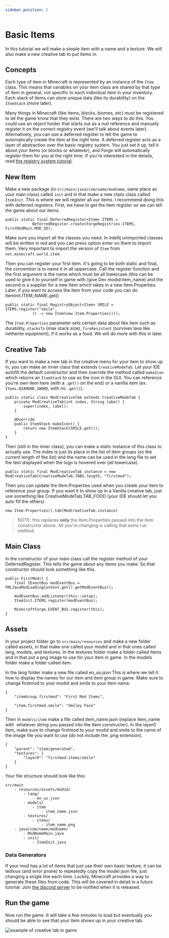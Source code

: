 ```yaml
---
sidebar_position: 2
---
```


# Basic Items

In this tutorial we will make a simple item with a name and a texture. We will also make a new creative tab to put items in.

## Concepts 

Each type of item in Minecraft is represented by an instance of the `Item` class. This means that variables on your item class are shared by that type of item in general, not specific to each individual item in your inventory. Each stack of items can store unique data (like its durability) on the `ItemStack` (more later).

Many things in Minecraft (like items, blocks, biomes, etc) must be registered to let the game know that they exist. There are two ways to do this. You could use an object holder that starts out as a null reference and manually register it on the correct registry event (we'll talk about events later). Alternatively, you can use a deferred register to tell the game to automatically create the item at the right time. A deferred register acts as a layer of abstraction over the basic registry system. You just set it up, tell it about your items (or blocks or whatever), and Forge will automatically register them for you at the right time. If you're interested in the details, read [the registry system tutorial](registries).

## New Item

Make a new package (in `src/main/java/com/name/modname`, same place as your main class) called `init` and in that make a new class class called `ItemInit`. This is where we will register all our items. I recommend doing this with deferred registers. First, we have to get the item register so we can tell the game about our items.

    public static final DeferredRegister<Item> ITEMS = 
                DeferredRegister.create(ForgeRegistries.ITEMS, FirstModMain.MOD_ID);
    

Make sure you import all the classes you need. In intellij unimported classes will be written in red and you can press option enter on them to import them. Very important to import the version of `Item` from `net.minecraft.world.item`.

Then you can register your first item. It's going to be both static and final, the convention is to name it in all uppercase. Call the register function and the first argument is the name which must be all lowercase (this can be used to give it to yourself in game with /give Dev modid:item_name) and the second is a supplier for a new Item which takes in a new Item.Properties. Later, if you want to access the item from your code you can do ItemInit.ITEM_NAME.get()

    public static final RegistryObject<Item> SMILE = ITEMS.register("smile",
                () -> new Item(new Item.Properties()));
    

The `Item.Properties` parameter sets certain data about like item such as durability, `stacksTo` (max stack size), `fireResistant` (survives lava like netherite equipment), if it works as a food. We will do more with this in later.

## Creative Tab

If you want to make a new tab in the creative menu for your item to show up in, you can make an inner class that extends `CreativeModeTab`. Let your IDE autofill the default constructor and then override the method called `makeIcon` which returns an `ItemStack` to use as the icon in the GUI. You can reference you're own item here (with a `.get()` on the end) or a vanilla item (ex. `Items.DIAMOND_SWORD`, with no `.get()`).

    public static class ModCreativeTab extends CreativeModeTab {
        private ModCreativeTab(int index, String label) {
            super(index, label);
        }
    
        @Override
        public ItemStack makeIcon() {
            return new ItemStack(SMILE.get());
        }
    }
    

Then (still in the inner class), you can make a static instance of this class to actually use. The index is just its place in the list of item groups (so the current length of the list) and the name can be used in the lang file to set the text displayed when the logo is hovered over (all lowercase).

    public static final ModCreativeTab instance = new ModCreativeTab(CreativeModeTab.TABS.length, "firstmod");
    

Then you can update the Item.Properties used when you create your item to reference your group. If you want it to show up in a Vanilla creative tab, just use something like CreativeModeTab.TAB_FOOD (your IDE should let you auto fill the others)

    new Item.Properties().tab(ModCreativeTab.instance)
    
> NOTE: this replaces **only** the Item.Properties passed into the item constructor above. All you're changing is calling that extra `tab` method. 

## Main Class

In the constructor of your main class call the register method of your DeferredRegister. This tells the game about any items you make. So that constructor should look something like this.

    public FirstMod() {
        final IEventBus modEventBus = FMLJavaModLoadingContext.get().getModEventBus();
    
        modEventBus.addListener(this::setup);
        ItemInit.ITEMS.register(modEventBus);
        
        MinecraftForge.EVENT_BUS.register(this);
    }
    

## Assets

In your project folder go to `src/main/resources` and make a new folder called assets, in that make one called your modid and in that ones called lang, models, and textures. In the textures folder make a folder called items and in that put a png image to use for your item in game. In the models folder make a folder called item.

In the lang folder make a new file called en_us.json This is where we tell it how to display the names for our item and item group in game. Make sure to change firstmod to your modid and smile to your item name.

    {
        "itemGroup.firstmod": "First Mod Items",
    
        "item.firstmod.smile": "Smiley Face"
    } 
    

Then in `models/item` make a file called item_name.json (replace item_name with  whatever string you passed into the Item constructer). In the layer0 item, make sure to change firstmod to your modid and smile to the name of the image file you want to use (do not include the .png extension).

    {
        "parent": "item/generated",
        "textures": {
            "layer0": "firstmod:items/smile"
        }
    } 
    

Your file structure should look like this:

    src/main
        - resources/assets/modid/
            - lang/
                - en_us.json
            - models/
            	- item
                	- item_name.json
            - textures/
                - items/
                    - item_name.png
        - java/com/name/modname/
            - ModNameMain.java
            - init/
                - ItemInit.java
    
### Data Generators 

If your mod has a lot of items that just use their own basic texture, it can be tedious (and error prone) to repeatedly copy the model json file, just changing a single line each time. Luckily, Minecraft provides a way to generate these files from code. This will be covered in detail in a future tutorial. Join [the discord server](/discord) to be notified when it is released. 

## Run the game

Now run the game. It will take a few minutes to load but eventually you should be able to see that your item shows up in your creative tab.

![example of creative tab in game](/img/creative-tab.png)

